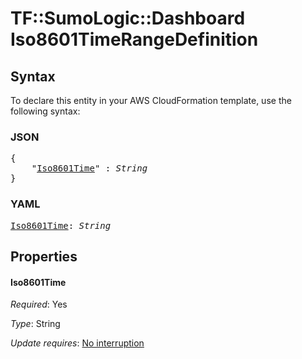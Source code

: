 # TF::SumoLogic::Dashboard Iso8601TimeRangeDefinition

## Syntax

To declare this entity in your AWS CloudFormation template, use the following syntax:

### JSON

<pre>
{
    "<a href="#iso8601time" title="Iso8601Time">Iso8601Time</a>" : <i>String</i>
}
</pre>

### YAML

<pre>
<a href="#iso8601time" title="Iso8601Time">Iso8601Time</a>: <i>String</i>
</pre>

## Properties

#### Iso8601Time

_Required_: Yes

_Type_: String

_Update requires_: [No interruption](https://docs.aws.amazon.com/AWSCloudFormation/latest/UserGuide/using-cfn-updating-stacks-update-behaviors.html#update-no-interrupt)

